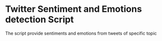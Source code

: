 # Twitter Sentiment and Emotions detection Script
The script provide sentiments and emotions from tweets of specific topic